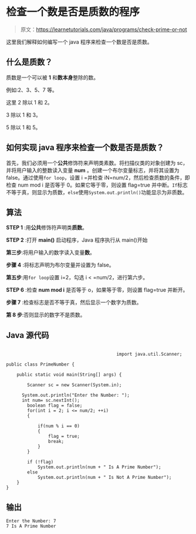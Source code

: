 # 检查一个数是否是质数的程序

> 原文：<https://learnetutorials.com/java/programs/check-prime-or-not>

这里我们解释如何编写一个 java 程序来检查一个数是否是质数。

## 什么是质数？

质数是一个可以被 **1** 和**数本身**整除的数。

例如:2、3、5、7 等。

这里 2 除以 1 和 2。

3 除以 1 和 3。

5 除以 1 和 5。

## 如何实现 java 程序来检查一个数是否是质数？

首先，我们必须用一个**公共**修饰符来声明类素数。将扫描仪类的对象创建为 sc，并将用户输入的整数读入变量 **num** 。创建一个布尔变量标志，并将其设置为 false。通过使用`for loop`，设置 i =并检查 iN=num/2，然后检查质数的条件，即检查 num mod i 是否等于 0。如果它等于零，则设置 flag=true 并中断。`If`标志不等于真，则显示为质数，`else`使用`System.out.println()`功能显示为非质数。

## 算法

**STEP 1** :用**公共**修饰符声明类**质数**。

**STEP 2** :打开 **main()** 启动程序，Java 程序执行从 main()开始

**第三步**:将用户输入的数字读入变量**数**。

**步骤 4** :将标志声明为布尔变量并设置为 false。

**第五步**:用`for loop`设置 i=2，勾选 i < =num/2，进行第六步。

**STEP 6** :检查 **num mod i** 是否等于 o，如果等于零，则设置 flag=true 并断开。

**步骤 7** :检查标志是否不等于真，然后显示一个数字为质数。

**第 8 步**:否则显示的数字不是质数。

## Java 源代码

```

                                          import java.util.Scanner;

public class PrimeNumber {

    public static void main(String[] args) {

        Scanner sc = new Scanner(System.in);

      System.out.println("Enter the Number: ");
      int num= sc.nextInt();
        boolean flag = false;
        for(int i = 2; i <= num/2; ++i)
        {

            if(num % i == 0)
            {
                flag = true;
                break;
            }
        }

        if (!flag)
            System.out.println(num + " Is A Prime Number");
        else
            System.out.println(num + " Is Not A Prime Number");
    }
}

```

## 输出

```
Enter the Number: 7
7 Is A Prime Number
```